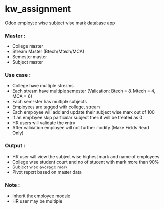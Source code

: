 # kw_assignment

 Odoo employee wise subject wise mark database app

### Master :
* College master
* Stream Master (Btech/Mtech/MCA)
* Semester master
* Subject master

### Use case :
* College have multiple streams
* Each stream have multiple semester (Validation: Btech = 8, Mtech = 4, MCA = 6)
* Each semester has multiple subjects
* Employees are tagged with college, stream
* Each employee will add and update their subject wise mark out of 100
* If an employee skip particular subject then it will be treated as 0
* HR users will validate the entry
* After validation employee will not further modify (Make Fields Read Only)

### Output :
* HR user will view the subject wise highest mark and name of employees
* College wise student count and no of student with mark more than 90%
* Subject wise average mark
* Pivot report based on master data

### Note :
* Inherit the employee module
* HR user may be multiple